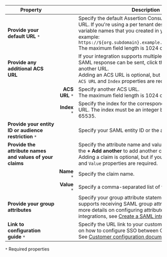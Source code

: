 | <div style="width:150px">Property</div> | &nbsp; | Description  |
| ----------------- | --: | ------------ |
|**Provide your default URL** `*` | | Specify the default Assertion Consumer Service (ACS) URL. If you're using a per tenant design, include the variable names that you created in your URL. For example: `https://${org.subdomain}.example.org/strawberry/login`<br>The maximum field length is 1024 characters. |
|**Provide any additional ACS URL** | | If your integration supports multiple ACS URLs where the SAML response can be sent, click the **+** icon to add another URL.<br>Adding an ACS URL is optional, but if you add one, both `ACS URL` and `Index` properties are required.|
| | **ACS URL** `*` | Specify another ACS URL.<br>The maximum field length is 1024 characters. |
| | **Index** `*` | Specify the index for the corresponding additional ACS URL. The index must be an integer between 0 and 65535. |
|**Provide your entity ID or audience restriction** `*` | | Specify your SAML entity ID or the audience restriction.  |
|**Provide the attribute names and values of your claims** | | Specify the attribute name and values of your claim. Click the **+ Add another** to add another claim. <br>Adding a claim is optional, but if you add one, both `Name` and `Value` properties are required.|
| | **Name** `*` | Specify the claim name. |
| | **Value** `*` | Specify a comma-separated list of values for the claim. |
|**Provide your group attributes** | | Specify your group attribute statements if your app supports receiving SAML group attribute statements. For more details on configuring attribute statements in SAML integrations, see [Create a SAML integration using AIW](https://help.okta.com/okta_help.htm?id=ext_Apps_App_Integration_Wizard-saml). |
|**Link to configuration guide** `*` | | Specify the URL link to your customer-facing instructions on how to configure SSO between Okta and your app. See [Customer configuration document guidelines](/docs/guides/submit-app-prereq/main/#customer-configuration-document-guidelines).|

`*` Required properties
